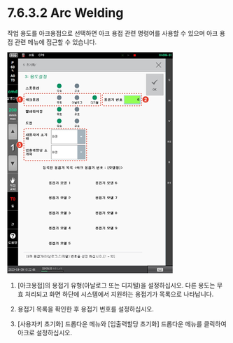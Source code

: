 # 7.6.3.2 Arc Welding

작업 용도를 아크용접으로 선택하면 아크 용접 관련 명령어를 사용할 수 있으며 아크 용접 관련 메뉴에 접근할 수 있습니다.

![](../../../.gitbook/assets/image%20%28239%29.png)

1.	\[아크용접\]의 용접기 유형\(아날로그 또는 디지털\)을 설정하십시오. 다른 용도는 무효 처리되고 화면 하단에 시스템에서 지원하는 용접기가 목록으로 나타납니다.

2.	용접기 목록을 확인한 후 용접기 번호를 설정하십시오.

3.	\[사용자키 초기화\] 드롭다운 메뉴와 \[입출력할당 초기화\] 드롭다운 메뉴를 클릭하여 아크로 설정하십시오.




